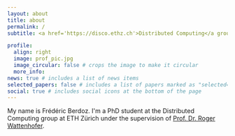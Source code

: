 ```yaml
---
layout: about
title: about
permalink: /
subtitle: <a href='https://disco.ethz.ch'>Distributed Computing</a group, ETH Zürich.

profile:
  align: right
  image: prof_pic.jpg
  image_circular: false # crops the image to make it circular
  more_info: 
news: true # includes a list of news items
selected_papers: false # includes a list of papers marked as "selected={true}"
social: true # includes social icons at the bottom of the page
---
```


My name is Frédéric Berdoz. I'm a PhD student at the Distributed Computing group at ETH Zürich under the supervision of [Prof. Dr. Roger Wattenhofer](https://disco.ethz.ch/members/wroger). 
